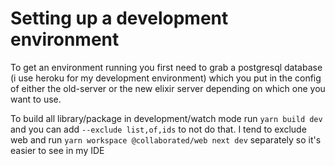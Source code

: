 # Setting up a development environment

To get an environment running you first need to grab a postgresql database (i use heroku for my development environment) which you put in the config of either the old-server or the new elixir server depending on which one you want to use.

To build all library/package in development/watch mode run `yarn build dev` and you can add `--exclude list,of,ids` to not do that.
I tend to exclude web and run `yarn workspace @collaborated/web next dev` separately so it's easier to see in my IDE
